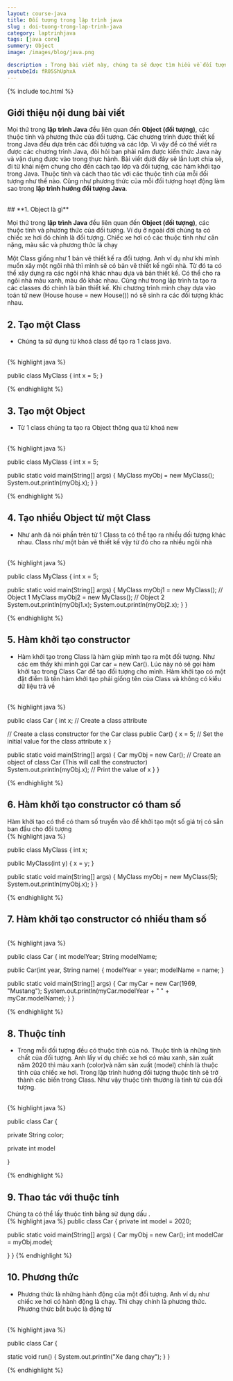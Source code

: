 ```yaml
---
layout: course-java
title: Đối tượng trong lập trình java
slug : doi-tuong-trong-lap-trinh-java
category: laptrinhjava
tags: [java core]
summery: Object  
image: /images/blog/java.png

description : Trong bài viết này, chúng ta sẽ được tìm hiểu về đối tượng Object, lớp Class trong ngôn ngữ lập trình Java là gì? Sự khác nhau giữa đối tượng và lớp trong Java? Cách tạo lớp và đối tượng, các hàm khởi tạo trong Java? Thuộc tính và cách thao tác với các thuộc tính của mỗi đối tượng như thế nào? Cũng như phương thức của mỗi đối tượng hoạt động làm sao?
youtubeId: fR05ShUphxA
---
```


{% include toc.html %}

## **Giới thiệu nội dung bài viết**

Mọi thứ trong <b>lập trình Java</b> đều liên quan đến <b>Object (đối tượng)</b>, các thuộc tính và phương thức của đối tượng. Các chương trình được thiết kế trong Java đều dựa trên các đối tượng và các lớp. Vì vậy để có thể viết ra được các chương trình Java, đòi hỏi bạn phải nắm được kiến thức Java này và vận dụng được vào trong thực hành. Bài viết dưới đây sẽ lần lượt chia sẻ, đi từ khái niệm chung cho đến cách tạo lớp và đối tượng, các hàm khởi tạo trong Java. Thuộc tính và cách thao tác với các thuộc tính của mỗi đối tượng như thế nào. Cũng như phương thức của mỗi đối tượng hoạt động làm sao trong <b>lập trình hướng đối tượng Java</b>. 

<br>
## **1. Object là gì**

Mọi thứ trong <b>lập trình Java</b> đều liên quan đến <b>Object (đối tượng)</b>, các thuộc tính và phương thức của đối tượng. Ví dụ ở ngoài đời chúng ta có chiếc xe hơi đó chính là đối tượng. Chiếc xe hơi có các thuộc tính như cân nặng, màu sắc và phương thức là chạy

Một Class giống như 1 bản vẽ thiết kế ra đối tượng. Anh ví dụ như khi mình muốn xây một ngôi nhà thì mình sẽ có bản vẽ thiết kế ngôi nhà. Từ đó ta có thể xây dựng ra các ngôi nhà khác nhau dựa và bản thiết kế. Có thể cho ra ngôi nhà màu xanh, màu đỏ khác nhau. Cũng như trong lập trình ta tạo ra các classes đó chính là bản thiết kế. Khi chương trình mình chạy dựa vào toán tử new (House house = new House()) nó sẽ sinh ra các đối tượng khác nhau.


## **2. Tạo một Class**

- Chúng ta sử dụng từ khoá class để tạo ra 1 class java.
<br>
{% highlight java  %}

public class MyClass {
  int x = 5;
}

{% endhighlight %}

## **3. Tạo một Object**

- Từ 1 class chúng ta tạo ra Object thông qua từ khoá new
<br>
{% highlight java  %}

public class MyClass {
  int x = 5;

  public static void main(String[] args) {
    MyClass myObj = new MyClass();
    System.out.println(myObj.x);
  }
}

{% endhighlight %}

## **4. Tạo nhiều Object từ một Class**

- Như anh đã nói phần trên từ 1 Class ta có thể tạo ra nhiều đối tượng khác nhau. Class như một bản vẽ thiết kế vậy từ đó cho ra nhiều ngôi nhà
<br>
{% highlight java  %}

public class MyClass {
  int x = 5;

  public static void main(String[] args) {
    MyClass myObj1 = new MyClass();  // Object 1
    MyClass myObj2 = new MyClass();  // Object 2
    System.out.println(myObj1.x);
    System.out.println(myObj2.x);
  }
}

{% endhighlight %}



## **5. Hàm khởi tạo constructor**

- Hàm khởi tạo trong Class là hàm giúp mình tạo ra một đối tượng. Như các em thấy khi mình gọi Car car = new Car(). Lúc này nó sẽ gọi hàm khởi tạo trong Class Car để tạo đối tượng cho mình. Hàm khởi tạo có một đặt điểm là tên hàm khởi tạo phải giống tên của Class và không có kiểu dữ liệu trả về
<br>
{% highlight java  %}

public class Car {
  int x;  // Create a class attribute

  // Create a class constructor for the Car class
  public Car() {
    x = 5;  // Set the initial value for the class attribute x
  }

  public static void main(String[] args) {
    Car myObj = new Car(); // Create an object of class Car (This will call the constructor)
    System.out.println(myObj.x); // Print the value of x
  }
}

{% endhighlight %}

## **6. Hàm khởi tạo constructor có tham số**

Hàm khởi tạo có thể có tham số truyền vào để khởi tạo một số giá trị có sẳn ban đầu cho đối tượng
<br>
{% highlight java  %}

public class MyClass {
  int x;

  public MyClass(int y) {
    x = y;
  }

  public static void main(String[] args) {
    MyClass myObj = new MyClass(5);
    System.out.println(myObj.x);
  }
}

{% endhighlight %}

## **7. Hàm khởi tạo constructor có nhiều tham số**
<br>
{% highlight java  %}

public class Car {
  int modelYear;
  String modelName;

  public Car(int year, String name) {
    modelYear = year;
    modelName = name;
  }

  public static void main(String[] args) {
    Car myCar = new Car(1969, "Mustang");
    System.out.println(myCar.modelYear + " " + myCar.modelName);
  }
}

{% endhighlight %}

## **8. Thuộc tính**

- Trong mỗi đối tượng đều có thuộc tính của nó. Thuộc tính là những tính chất của đối tượng. Anh lấy ví dụ chiếc xe hơi có màu xanh, sản xuất năm 2020 thì màu xanh (color)và năm sản xuất (model) chính là thuộc tính của chiếc xe hơi. Trong lập trình hướng đối tượng thuộc tính sẽ trở thành các biến trong Class. Như vậy thuộc tính thường là tính từ của đối tượng.
<br>
{% highlight java  %}

public class Car {
  
  private String color;
  
  private int model

}

{% endhighlight %}

## **9. Thao tác với thuộc tính**

Chúng ta có thể lấy thuộc tính bằng sử dụng dấu .
<br>
{% highlight java  %}
public class Car {
  private int model = 2020;

  public static void main(String[] args) {
    Car myObj = new Car();
    int modelCar = myObj.model;
    
  }
}
{% endhighlight %}

## **10. Phương thức**

- Phương thức là những hành động của một đối tượng. Anh ví dụ như chiếc xe hơi có hành động là chạy. Thì chạy chính là phương thức. Phương thức bắt buộc là động từ
<br>
{% highlight java  %}

public class Car {

  static void run() {
    System.out.println("Xe đang chay");
  }
}

{% endhighlight %}














